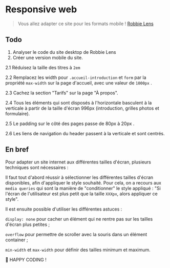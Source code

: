 # Responsive web

> Vous allez adapter ce site pour les formats mobile !
> [Robbie Lens](https://openclassrooms-student-center.github.io/1603881-creez-votre-site-web-avec-html5-et-css3/portfolio.html)

## Todo

 1. Analyser le code du site desktop de Robbie Lens
 2. Créer une version mobile du site.

 2.1 Réduisez la taille des titres à `2em`

 2.2 Remplacez les  width  pour `.accueil-introduction`  et  `form`  par la propriété  `max-width`  sur la page d'accueil, avec une valeur de `1000px`  .

 2.3 Cachez la section "Tarifs" sur la page "À propos".

 2.4 Tous les éléments qui sont disposés à l'horizontale basculent à la verticale à partir de la taille d'écran  996px  (introduction, grilles photos et formulaire).

 2.5 Le  padding  sur le côté des pages passe de  80px  à  20px  .

 2.6 Les liens de navigation du header passent à la verticale et sont centrés.

## En bref

Pour adapter un site internet aux différentes tailles d'écran, plusieurs techniques sont nécessaires :

Il faut tout d'abord réussir à sélectionner les différentes tailles d'écran disponibles, afin d'appliquer le style souhaité.
Pour cela, on a recours aux `media queries` qui sont la manière de "conditionner" le style appliqué : "Si l'écran de l'utilisateur est plus petit que la taille `XXXpx`, alors appliquer ce style".

Il est ensuite possible d'utiliser les différentes astuces :

`display: none`  pour cacher un élément qui ne rentre pas sur les tailles d'écran plus petites ;

`overflow`  pour permettre de scroller avec la souris dans un élément container ;

`min-width`  et  `max-width`  pour définir des tailles minimum et maximum.

🤖 HAPPY CODING !